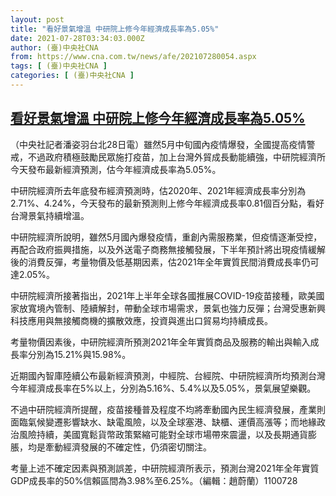 ```yaml
---
layout: post
title: "看好景氣增溫 中研院上修今年經濟成長率為5.05%"
date: 2021-07-28T03:34:03.000Z
author: (臺)中央社CNA
from: https://www.cna.com.tw/news/afe/202107280054.aspx
tags: [ (臺)中央社CNA ]
categories: [ (臺)中央社CNA ]
---
```

<!--1627443243000-->
[看好景氣增溫 中研院上修今年經濟成長率為5.05%](https://www.cna.com.tw/news/afe/202107280054.aspx)
------

<div>
<div></div><div class="paragraph"><p>（中央社記者潘姿羽台北28日電）雖然5月中旬國內疫情爆發，全國提高疫情警戒，不過政府積極鼓勵民眾施打疫苗，加上台灣外貿成長動能續強，中研院經濟所今天發布最新經濟預測，估今年經濟成長率為5.05%。</p><p>中研院經濟所去年底發布經濟預測時，估2020年、2021年經濟成長率分別為2.71%、4.24%，今天發布的最新預測則上修今年經濟成長率0.81個百分點，看好台灣景氣持續增溫。</p><p>中研院經濟所說明，雖然5月國內爆發疫情，重創內需服務業，但疫情逐漸受控，再配合政府振興措施，以及外送電子商務無接觸發展，下半年預計將出現疫情緩解後的消費反彈，考量物價及低基期因素，估2021年全年實質民間消費成長率仍可達2.05%。</p><p>中研院經濟所接著指出，2021年上半年全球各國推展COVID-19疫苗接種，歐美國家放寬境內管制、陸續解封，帶動全球市場需求，景氣也強力反彈；台灣受惠新興科技應用與無接觸商機的擴散效應，投資與進出口貿易均持續成長。</p><p>考量物價因素後，中研院經濟所預測2021年全年實質商品及服務的輸出與輸入成長率分別為15.21%與15.98%。</p><p>近期國內智庫陸續公布最新經濟預測，中經院、台經院、中研院經濟所均預測台灣今年經濟成長率在5%以上，分別為5.16%、5.4%以及5.05%，景氣展望樂觀。</p><p>不過中研院經濟所提醒，疫苗接種普及程度不均將牽動國內民生經濟發展，產業則面臨氣候變遷影響缺水、缺電風險，以及全球塞港、缺櫃、運價高漲等；而地緣政治風險持續，美國寬鬆貨幣政策緊縮可能對全球市場帶來震盪，以及長期通貨膨脹，均是牽動經濟發展的不確定性，仍須密切關注。</p><p>考量上述不確定因素與預測誤差，中研院經濟所表示，預測台灣2021年全年實質GDP成長率的50%信賴區間為3.98%至6.25%。（編輯：趙蔚蘭）1100728</p></div>
</div>
